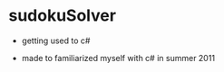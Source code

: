 sudokuSolver
============

* getting used to c#

* made to familiarized myself with c# in summer 2011
